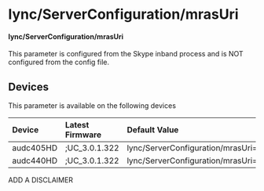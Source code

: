 ﻿---
description: lync/ServerConfiguration/mrasUri
search:
    keywords: ['lync','ServerConfiguration','mrasUri']
---

# lync/ServerConfiguration/mrasUri

#### lync/ServerConfiguration/mrasUri

This parameter is configured from the Skype inband process and is NOT configured from the config file.



## Devices
This parameter is available on the following devices

| Device | Latest Firmware | Default Value |
|:---|:---|:---|
| audc405HD | ;UC_3.0.1.322 | lync/ServerConfiguration/mrasUri= 
| audc440HD | ;UC_3.0.1.322 | lync/ServerConfiguration/mrasUri= 

ADD A DISCLAIMER

